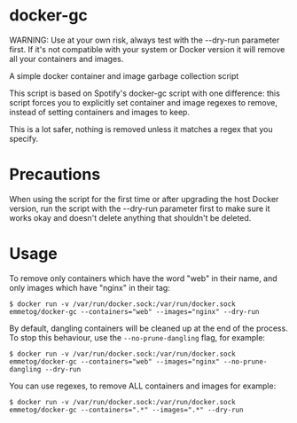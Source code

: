 # docker-gc

WARNING: Use at your own risk, always test with the --dry-run parameter first. If it's not
compatible with your system or Docker version it will remove all your containers and images.

A simple docker container and image garbage collection script

This script is based on Spotify's docker-gc script with one difference:
this script forces you to explicitly set container and image regexes to
remove, instead of setting containers and images to keep.

This is a lot safer, nothing is removed unless it matches a regex that
you specify.

Precautions
===========

When using the script for the first time or after upgrading the host Docker version, run the
script with the --dry-run parameter first to make sure it works okay and doesn't delete
anything that shouldn't be deleted.

Usage
=====

To remove only containers which have the word "web" in their name, and only images which have "nginx" in their tag:
```
$ docker run -v /var/run/docker.sock:/var/run/docker.sock emmetog/docker-gc --containers="web" --images="nginx" --dry-run
```

By default, dangling containers will be cleaned up at the end of the process. To stop this behaviour, use
the `--no-prune-dangling` flag, for example:
```
$ docker run -v /var/run/docker.sock:/var/run/docker.sock emmetog/docker-gc --containers="web" --images="nginx" --no-prune-dangling --dry-run
```

You can use regexes, to remove ALL containers and images for example:
```
$ docker run -v /var/run/docker.sock:/var/run/docker.sock emmetog/docker-gc --containers=".*" --images=".*" --dry-run
```